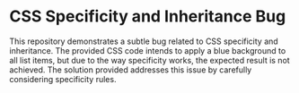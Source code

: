 # CSS Specificity and Inheritance Bug

This repository demonstrates a subtle bug related to CSS specificity and inheritance. The provided CSS code intends to apply a blue background to all list items, but due to the way specificity works, the expected result is not achieved. The solution provided addresses this issue by carefully considering specificity rules.